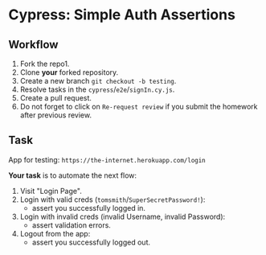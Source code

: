# Cypress: Simple Auth Assertions

## Workflow

1. Fork the repo1.
1. Clone **your** forked repository.
1. Create a new branch `git checkout -b testing`.
1. Resolve tasks in the `cypress`/`e2e`/`signIn.cy.js`.
1. Create a pull request.
1. Do not forget to click on `Re-request review` if you submit the homework after previous review.

## Task

App for testing: `https://the-internet.herokuapp.com/login`

**Your task** is to automate the next flow:

1. Visit "Login Page".
1. Login with valid creds (`tomsmith`/`SuperSecretPassword!`):
   - assert you successfully logged in.
1. Login with invalid creds (invalid Username, invalid Password):
   - assert validation errors.
1. Logout from the app:
   - assert you successfully logged out.
